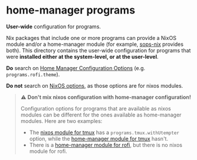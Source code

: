 # home-manager programs

**User-wide** configuration for programs.

Nix packages that include one or more programs can provide a NixOS module and/or a home-manager module (for example, [sops-nix](https://github.com/Mic92/sops-nix) provides both). This directory contains the user-wide configuration for programs that were **installed either at the system-level, or at the user-level**.

**Do** search on [Home Manager Configuration Options](https://nix-community.github.io/home-manager/options.html) (e.g. `programs.rofi.theme`).

**Do not** search on [NixOS options](https://search.nixos.org/options), as those options are for nixos modules.

> ⚠️ **Don't mix nixos configuration with home-manager configuration!**
>
> Configuration options for programs that are available as nixos modules can be different for the ones available as home-manager modules. Here are two examples:
>
> - The [nixos module for tmux](https://github.com/NixOS/nixpkgs/blob/master/nixos/modules/programs/tmux.nix) has a `programs.tmux.withUtempter` option, while the [home-manager module for tmux](https://github.com/nix-community/home-manager/blob/master/modules/programs/tmux.nix) hasn't.
> - There is a [home-manager module for rofi](https://github.com/nix-community/home-manager/blob/master/modules/programs/rofi.nix), but there is no nixos module for rofi.
